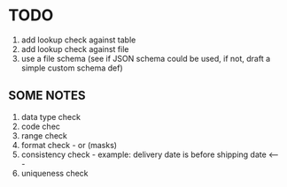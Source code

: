 # TODO
1. add lookup check against table
2. add lookup check against file
3. use a file schema (see if JSON schema could be used, if not, draft a simple custom schema def)

## SOME NOTES
1. data type check
2. code chec
3. range check
4. format check - or (masks)
5. consistency check - example: delivery date is before shipping date  <---
6. uniqueness check

